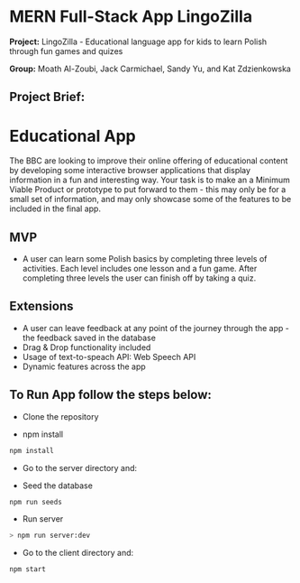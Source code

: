 # MERN Full-Stack App LingoZilla

**Project:** LingoZilla - Educational language app for kids to learn Polish through fun games and quizes

**Group:** Moath Al-Zoubi, Jack Carmichael, Sandy Yu, and Kat Zdzienkowska

## Project Brief:

# Educational App

The BBC are looking to improve their online offering of educational content by developing some interactive browser applications that display information in a fun and interesting way. Your task is to make an a Minimum Viable Product or prototype to put forward to them - this may only be for a small set of information, and may only showcase some of the features to be included in the final app.

## MVP

- A user can learn some Polish basics by completing three levels of activities. Each level includes one lesson and a fun game. After completing three levels the user can finish off by taking a quiz.

## Extensions

- A user can leave feedback at any point of the journey through the app - the feedback saved in the database
- Drag & Drop functionality included
- Usage of text-to-speach API: Web Speech API
- Dynamic features across the app

## To Run App follow the steps below:

- Clone the repository

- npm install

```sh
npm install
``` 

- Go to the server directory and:

- Seed the database

```sh
npm run seeds
```

- Run server

```sh
> npm run server:dev
```

- Go to the client directory and:

```sh
npm start
``` 

